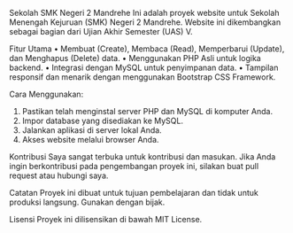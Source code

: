 Sekolah SMK Negeri 2 Mandrehe
Ini adalah proyek website untuk Sekolah Menengah Kejuruan (SMK) Negeri 2 Mandrehe. Website ini dikembangkan sebagai bagian dari Ujian Akhir Semester (UAS) V.

Fitur Utama
• Membuat (Create), Membaca (Read), Memperbarui (Update), dan Menghapus (Delete) data.
• Menggunakan PHP Asli untuk logika backend.
• Integrasi dengan MySQL untuk penyimpanan data.
• Tampilan responsif dan menarik dengan menggunakan Bootstrap CSS Framework.

Cara Menggunakan:
1. Pastikan telah menginstal server PHP dan MySQL di komputer Anda.
2. Impor database yang disediakan ke MySQL.
3. Jalankan aplikasi di server lokal Anda.
4. Akses website melalui browser Anda.

Kontribusi
Saya sangat terbuka untuk kontribusi dan masukan. Jika Anda ingin berkontribusi pada pengembangan proyek ini, silakan buat pull request atau hubungi saya.

Catatan
Proyek ini dibuat untuk tujuan pembelajaran dan tidak untuk produksi langsung. Gunakan dengan bijak.

Lisensi
Proyek ini dilisensikan di bawah MIT License.



